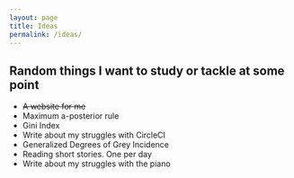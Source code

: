 ```yaml
---
layout: page
title: Ideas
permalink: /ideas/
---
```


## Random things I want to study or tackle at some point
- ~~A website for me~~
- Maximum a-posterior rule
- Gini Index
- Write about my struggles with CircleCI
- Generalized Degrees of Grey Incidence
- Reading short stories. One per day
- Write about my struggles with the piano
